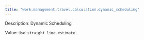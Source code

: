 ```yaml
---
title: "work.management.travel.calculation.dynamic_scheduling"
---
```


Description: Dynamic Scheduling

Value: `Use straight line estimate`